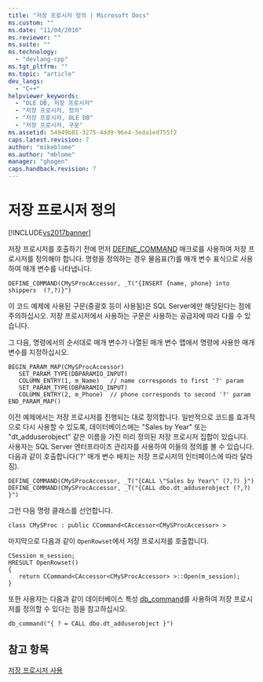 ```yaml
---
title: "저장 프로시저 정의 | Microsoft Docs"
ms.custom: ""
ms.date: "11/04/2016"
ms.reviewer: ""
ms.suite: ""
ms.technology: 
  - "devlang-cpp"
ms.tgt_pltfrm: ""
ms.topic: "article"
dev_langs: 
  - "C++"
helpviewer_keywords: 
  - "OLE DB, 저장 프로시저"
  - "저장 프로시저, 정의"
  - "저장 프로시저, OLE DB"
  - "저장 프로시저, 구문"
ms.assetid: 54949b81-3275-4dd9-96e4-3eda1ed755f2
caps.latest.revision: 7
author: "mikeblome"
ms.author: "mblome"
manager: "ghogen"
caps.handback.revision: 7
---
```

# 저장 프로시저 정의
[!INCLUDE[vs2017banner](../../assembler/inline/includes/vs2017banner.md)]

저장 프로시저를 호출하기 전에 먼저 [DEFINE\_COMMAND](../../data/oledb/define-command.md) 매크로를 사용하여 저장 프로시저를 정의해야 합니다.  명령을 정의하는 경우 물음표\(?\)를 매개 변수 표식으로 사용하여 매개 변수를 나타냅니다.  
  
```  
DEFINE_COMMAND(CMySProcAccessor, _T("{INSERT {name, phone} into shippers  (?,?)}")  
```  
  
 이 코드 예제에 사용된 구문\(중괄호 등이 사용됨\)은 SQL Server에만 해당된다는 점에 주의하십시오.  저장 프로시저에서 사용하는 구문은 사용하는 공급자에 따라 다를 수 있습니다.  
  
 그 다음, 명령에서의 순서대로 매개 변수가 나열된 매개 변수 맵에서 명령에 사용한 매개 변수를 지정하십시오.  
  
```  
BEGIN_PARAM_MAP(CMySProcAccessor)  
   SET_PARAM_TYPE(DBPARAMIO_INPUT)  
   COLUMN_ENTRY(1, m_Name)   // name corresponds to first '?' param  
   SET_PARAM_TYPE(DBPARAMIO_INPUT)  
   COLUMN_ENTRY(2, m_Phone)  // phone corresponds to second '?' param  
END_PARAM_MAP()  
```  
  
 이전 예제에서는 저장 프로시저를 진행되는 대로 정의합니다.  일반적으로 코드를 효과적으로 다시 사용할 수 있도록, 데이터베이스에는 "Sales by Year" 또는 "dt\_adduserobject" 같은 이름을 가진 미리 정의된 저장 프로시저 집합이 있습니다. 사용자는 SQL Server 엔터프라이즈 관리자를 사용하여 이들의 정의를 볼 수 있습니다.  다음과 같이 호출합니다\('?' 매개 변수 배치는 저장 프로시저의 인터페이스에 따라 달라짐\).  
  
```  
DEFINE_COMMAND(CMySProcAccessor, _T("{CALL \"Sales by Year\" (?,?) }")  
DEFINE_COMMAND(CMySProcAccessor, _T("{CALL dbo.dt_adduserobject (?,?) }")  
```  
  
 그런 다음 명령 클래스를 선언합니다.  
  
```  
class CMySProc : public CCommand<CAccessor<CMySProcAccessor> >  
```  
  
 마지막으로 다음과 같이 `OpenRowset`에서 저장 프로시저를 호출합니다.  
  
```  
CSession m_session;  
HRESULT OpenRowset()  
{  
   return CCommand<CAccessor<CMySProcAccessor> >::Open(m_session);  
}  
```  
  
 또한 사용자는 다음과 같이 데이터베이스 특성 [db\_command](../../windows/db-command.md)를 사용하여 저장 프로시저를 정의할 수 있다는 점을 참고하십시오.  
  
```  
db_command("{ ? = CALL dbo.dt_adduserobject }")  
```  
  
## 참고 항목  
 [저장 프로시저 사용](../../data/oledb/using-stored-procedures.md)